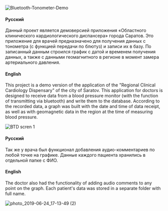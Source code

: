 ![Bluetooth-Tonometer-Demo](https://user-images.githubusercontent.com/50139805/202864850-9661d325-c97d-43ca-a302-a90bd6ed701e.png)

#### Русский
Данный проект является демоверсией приложения «Областного клинического кардиологического диспансера» города Саратов. Это приложение для врачей предназначено для получения данных с тонометра (с функцией передачи по блютуз) и записи их в базу. По записанный данным строился график с датой и временем получения данных, а также с данными геомагнитного в регионе в момент замера артериального давления.

#### English
This project is a demo version of the application of the "Regional Clinical Cardiology Dispensary" of the city of Saratov. This application for doctors is designed to receive data from a blood pressure monitor (with the function of transmitting via bluetooth) and write them to the database. According to the recorded data, a graph was built with the date and time of data receipt, as well as with geomagnetic data in the region at the time of measuring blood pressure.

![BTD scren 1](https://user-images.githubusercontent.com/50139805/202864764-b27745c1-95be-4e16-afd2-816a1594deb5.png)

#### Русский
Так же у врача был функционал добавления аудио-комментариев по любой точке на графике. Данные каждого пациента хранились в отдельной папке с ФИО.

#### English
The doctor also had the functionality of adding audio comments to any point on the graph. Each patient's data was stored in a separate folder with full name.

![photo_2019-06-24_17-13-49 (2)](https://user-images.githubusercontent.com/50139805/202864791-bcdbeee3-5055-431c-960d-bedc9f5087c7.jpg)
